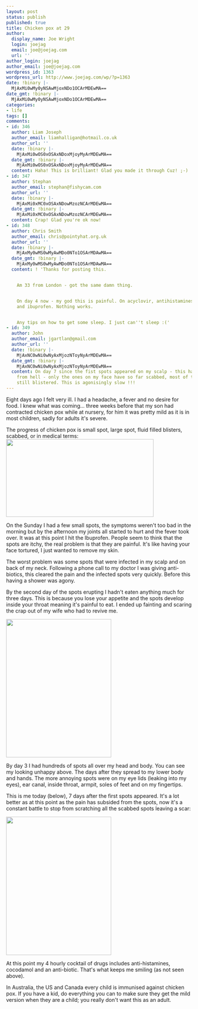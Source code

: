 ```yaml
---
layout: post
status: publish
published: true
title: Chicken pox at 29
author:
  display_name: Joe Wright
  login: joejag
  email: joe@joejag.com
  url: ''
author_login: joejag
author_email: joe@joejag.com
wordpress_id: 1363
wordpress_url: http://www.joejag.com/wp/?p=1363
date: !binary |-
  MjAxMi0wMy0yNSAwMjoxNDo1OCArMDEwMA==
date_gmt: !binary |-
  MjAxMi0wMy0yNSAwMjoxNDo1OCArMDEwMA==
categories:
- life
tags: []
comments:
- id: 346
  author: Liam Joseph
  author_email: liamhalligan@hotmail.co.uk
  author_url: ''
  date: !binary |-
    MjAxMi0wOS0xOSAxNDoxMjoyMyArMDEwMA==
  date_gmt: !binary |-
    MjAxMi0wOS0xOSAxNDoxMjoyMyArMDEwMA==
  content: Haha! This is brilliant! Glad you made it through Cuz! ;-)
- id: 347
  author: Stephan
  author_email: stephan@fishycam.com
  author_url: ''
  date: !binary |-
    MjAxMi0xMC0xOSAxNDowMzozNCArMDEwMA==
  date_gmt: !binary |-
    MjAxMi0xMC0xOSAxNDowMzozNCArMDEwMA==
  content: Crap! Glad you're ok now!
- id: 348
  author: Chris Smith
  author_email: chris@pointyhat.org.uk
  author_url: ''
  date: !binary |-
    MjAxMy0wMS0wMyAwMDo0NTo1OSArMDAwMA==
  date_gmt: !binary |-
    MjAxMy0wMS0wMyAwMDo0NTo1OSArMDAwMA==
  content: ! 'Thanks for posting this.


    Am 33 from London - got the same damn thing.


    On day 4 now - my god this is painful. On acyclovir, antihistamines, paracetamol
    and ibuprofen. Nothing works.


    Any tips on how to get some sleep. I just can''t sleep :('
- id: 349
  author: John
  author_email: jgartlan@gmail.com
  author_url: ''
  date: !binary |-
    MjAxNC0wNi0wNyAxMjozNToyNyArMDEwMA==
  date_gmt: !binary |-
    MjAxNC0wNi0wNyAxMjozNToyNyArMDEwMA==
  content: On day 7 since the fist spots appeared on my scalp - this has been my week
    from hell - only the ones on my face have so far scabbed, most of the rest are
    still blistered. This is agonisingly slow !!!
---
```

<p>Eight days ago I felt very ill.  I had a headache, a fever and no desire for food.  I knew what was coming...  three weeks before that my son had contracted chicken pox while at nursery, for him it was pretty mild as it is in most children, sadly for adults it's severe.</p>
<p>The progress of chicken pox is small spot, large spot, fluid filled blisters, scabbed, or in medical terms:<br />
<img src="{{ site.url }}/images/2012/pox_stages.jpg" alt="" title="pox_stages" width="400" height="211" class="alignnone size-full wp-image-1374" /></p>
<p>On the Sunday I had a few small spots, the symptoms weren't too bad in the morning but by the afternoon my joints all started to hurt and the fever took over.  It was at this point I hit the Ibuprofen.  People seem to think that the spots are itchy, the real problem is that they are painful.  It's like having your face tortured, I just wanted to remove my skin.</p>
<p>The worst problem was some spots that were infected in my scalp and on back of my neck.  Following a phone call to my doctor I was giving anti-biotics, this cleared the pain and the infected spots very quickly.  Before this having a shower was agony.</p>
<p>By the second day of the spots erupting I hadn't eaten anything much for three days.  This is because you lose your appetite and the spots develop inside your throat meaning it's painful to eat.  I ended up fainting and scaring the crap out of my wife who had to revive me.</p>
<p><img src="{{ site.url }}/images/2012/pox_1.jpg" alt="" title="20120321_215210" width="285" height="375"/></p>
<p>By day 3 I had hundreds of spots all over my head and body.  You can see my looking unhappy above.  The days after they spread to my lower body and hands.  The more annoying spots were on my eye lids (leaking into my eyes), ear canal, inside throat, armpit, soles of feet and on my fingertips.</p>
<p>This is me today (below), 7 days after the first spots appeared.  It's a lot better as at this point as the pain has subsided from the spots, now it's a constant battle to stop from scratching all the scabbed spots leaving a scar:</p>
<p><img src="{{ site.url }}/images/2012/pox_2.jpg" alt="" title="20120325_005949" width="285" height="375" /></p>
<p>At this point my 4 hourly cocktail of drugs includes anti-histamines, cocodamol and an anti-biotic.  That's what keeps me smiling (as not seen above).</p>
<p>In Australia, the US and Canada every child is immunised against chicken pox. If you have a kid, do everything you can to make sure they get the mild version when they are a child; you really don't want this as an adult.</p>
